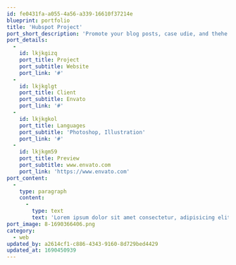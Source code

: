 ```yaml
---
id: fe0431fa-a055-4a56-a339-16610f37214e
blueprint: portfolio
title: 'Hubspot Project'
port_short_description: 'Promote your blog posts, case udie, and thehe branded videos.'
port_details:
  -
    id: lkjkgizq
    port_title: Project
    port_subtitle: Website
    port_link: '#'
  -
    id: lkjkglgt
    port_title: Client
    port_subtitle: Envato
    port_link: '#'
  -
    id: lkjkgkol
    port_title: Languages
    port_subtitle: 'Photoshop, Illustration'
    port_link: '#'
  -
    id: lkjkgm59
    port_title: Preview
    port_subtitle: www.envato.com
    port_link: 'https://www.envato.com'
port_content:
  -
    type: paragraph
    content:
      -
        type: text
        text: 'Lorem ipsum dolor sit amet consectetur, adipisicing elit. Mollitia placeat magnam possimus iusto blanditiis pariatur labore explicabo quo repellat hic dolorum numquam asperiores, voluptatum fugiat reiciendis aspernatur, non, odio aperiam voluptas ex tempora vitae. Dolor, consequatur quidem! Quas magni distinctio dolorum dolore natus, vel numquam accusamus. Nostrum eligendi recusandae qui tempore deserunt!'
port_image: 8-1690366406.png
category:
  - web
updated_by: a2614cf1-c886-4343-9160-8d729bed4429
updated_at: 1690450939
---
```

